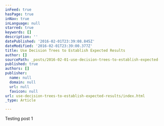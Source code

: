 ```yaml
---
inFeed: true
hasPage: true
inNav: true
inLanguage: null
starred: true
keywords: []
description: ''
datePublished: '2016-02-01T23:39:08.845Z'
dateModified: '2016-02-01T23:39:00.377Z'
title: Use Decision Trees to Establish Expected Results
author: []
sourcePath: _posts/2016-02-01-use-decision-trees-to-establish-expected-results.md
published: true
authors: []
publisher:
  name: null
  domain: null
  url: null
  favicon: null
url: use-decision-trees-to-establish-expected-results/index.html
_type: Article

---
```

Testing post 1